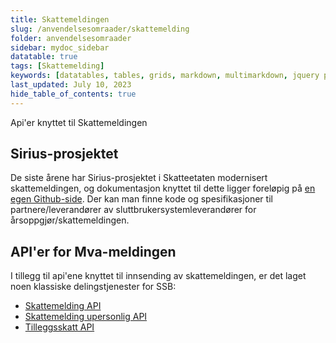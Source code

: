 ```yaml
---
title: Skattemeldingen
slug: /anvendelsesomraader/skattemelding
folder: anvendelsesomraader
sidebar: mydoc_sidebar
datatable: true
tags: [Skattemelding]
keywords: [datatables, tables, grids, markdown, multimarkdown, jquery plugins]
last_updated: July 10, 2023
hide_table_of_contents: true
---
```

<summary>Api'er knyttet til Skattemeldingen</summary>

## Sirius-prosjektet
De siste årene har Sirius-prosjektet i Skatteetaten modernisert skattemeldingen, og dokumentasjon knyttet til dette ligger foreløpig på [en egen Github-side](https://github.com/Skatteetaten/skattemeldingen).
Der kan man finne kode og spesifikasjoner til partnere/leverandører av sluttbrukersystemleverandører for årsoppgjør/skattemeldingen.

## API'er for Mva-meldingen
I tillegg til api'ene knyttet til innsending av skattemeldingen, er det laget noen klassiske delingstjenester for SSB:
* [Skattemelding API](../api/skattemelding.md)
* [Skattemelding upersonlig API](../api/skattemeldingupersonlig.md)
* [Tilleggsskatt API](../api/tilleggsskatt.md)
